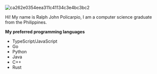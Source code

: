 
![ca262e0354eea311c41134c3e4bc3bc2](https://github.com/JohnEsleyer/JohnEsleyer/assets/66754038/b3b056b1-d79a-4b9d-9e25-657b84f703f8)

Hi! My name is Ralph John Policarpio, I am a computer science graduate from the Philippines. 

**My preferred programming languages**
- TypeScript/JavaScript
- Go
- Python
- Java
- C++
- Rust

